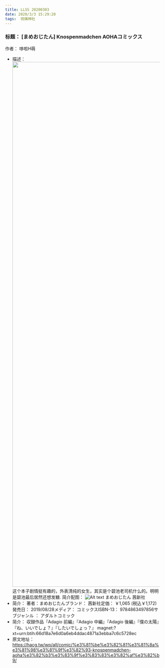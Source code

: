 ```yaml
---
title: LLSS 20200303
date: 2020/3/3 15:29:20
tags:  琉璃神社
---
```

### 标题： [まめおじたん] Knospenmadchen AOHAコミックス
作者： 哆啦H萌
* 描述： <img class="aligncenter size-full wp-image-13879" src="https://hacg.tw/wp/wp-content/uploads/2020/03/011.jpg" alt="" width="1200" height="1710" srcset="https://hacg.tw/wp/wp-content/uploads/2020/03/011.jpg 1200w, https://hacg.tw/wp/wp-content/uploads/2020/03/011-211x300.jpg 211w, https://hacg.tw/wp/wp-content/uploads/2020/03/011-719x1024.jpg 719w, https://hacg.tw/wp/wp-content/uploads/2020/03/011-768x1094.jpg 768w, https://hacg.tw/wp/wp-content/uploads/2020/03/011-1078x1536.jpg 1078w" sizes="(max-width: 1200px) 100vw, 1200px" />这个本子剧情挺有趣的，外表清纯的女生，其实是个碧池老司机什么的。明明是碧池最后居然还想发糖.
简介配图： 
![Alt text](https://hacg.tw/wp/wp-content/uploads/2020/03/012.jpg)
まめおじたん 茜新社 
* 简介： 著者：まめおじたんブランド： 茜新社定価： ￥1,065 (税込￥1,172)発売日： 2019/08/28メディア： コミックスISBN-13： 9784863497856サブジャンル ： アダルトコミック
* 简介： 収録作品『Adagio 前編』『Adagio 中編』『Adagio 後編』『僕の太陽』『ね、いいでしょ？』『したいでしょっ？』
magnet:?xt=urn:btih:66d18a7e6d0a6eb4ddac4871a3ebba7c6c5728ec
* 原文地址：https://hacg.tw/wp/all/comic/%e3%81%be%e3%82%81%e3%81%8a%e3%81%98%e3%81%9f%e3%82%93-knospenmadchen-aoha%e3%82%b3%e3%83%9f%e3%83%83%e3%82%af%e3%82%b9/

